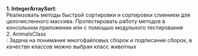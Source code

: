 <b>1. IntegerArraySort</b>:<br/>
Реализовать методы быстрой сортировки и  сортировки слиянием для целочисленного массива.  Протестировать работу методов в консольном приложении или с помощью модульного тестирования
<br>2. AnimalsClass</br>:
Задача на понимание многофайловых сборок и подписание сборок, в качестве классов можно выбран класс животных

